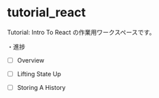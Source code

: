# tutorial_react
Tutorial: Intro To React の作業用ワークスペースです。

・進捗

- [ ] Overview
- [ ] Lifting State Up
- [ ] Storing A History

